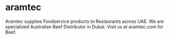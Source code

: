 # aramtec
Aramtec supplies Foodservice products to Restaurants across UAE. We are specialized Australian Beef Distributor in Dubai. Visit us at aramtec.com for Beef.
